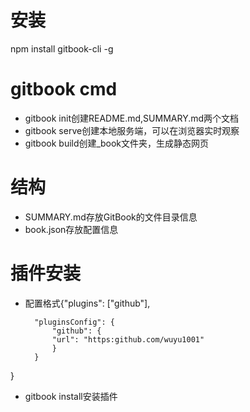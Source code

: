 # 安装
npm install gitbook-cli -g

# gitbook cmd
* gitbook init创建README.md,SUMMARY.md两个文档
* gitbook serve创建本地服务端，可以在浏览器实时观察
* gitbook build创建_book文件夹，生成静态网页

# 结构
* SUMMARY.md存放GitBook的文件目录信息
* book.json存放配置信息

# 插件安装
* 配置格式{"plugins": ["github"],

		"pluginsConfig": {
			"github": {
			"url": "https:github.com/wuyu1001"
			}
		}

}

* gitbook install安装插件



